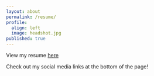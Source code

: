 ```yaml
---
layout: about
permalink: /resume/
profile:
  align: left
  image: headshot.jpg
published: true
---
```


View my resume [here](/assets/files/Mehdizadeh_resume_upload.pdf)

Check out my social media links at the bottom of the page!
